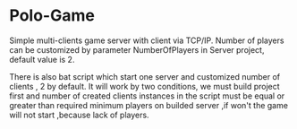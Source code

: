 # Polo-Game

Simple multi-clients game server with client via TCP/IP.
Number of players can be customized by parameter NumberOfPlayers in Server project, default value is 2.

There is also bat script which start one server and customized number of clients , 2 by default.
It will work by two conditions, we must build project first and number of created clients instances in the script
must be equal or greater than required minimum players on builded server ,if won't the game will not start ,because
lack of players.
